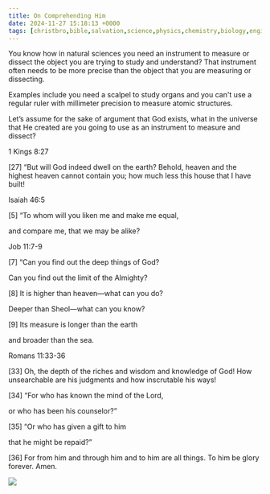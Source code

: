 ```yaml
---
title: On Comprehending Him
date: 2024-11-27 15:18:13 +0000
tags: [christbro,bible,salvation,science,physics,chemistry,biology,engineering,philosophy,god]     # TAG names should always be lowercase
---
```


You know how in natural sciences you need an instrument to measure or dissect the object you are trying to study and understand? That instrument often needs to be more precise than the object that you are measuring or dissecting.

Examples include you need a scalpel to study organs and you can't use a regular ruler with millimeter precision to measure atomic structures.

Let’s assume for the sake of argument that God exists, what in the universe that He created are you going to use as an instrument to measure and dissect?

1 Kings 8:27

[27] “But will God indeed dwell on the earth? Behold, heaven and the highest heaven cannot contain you; how much less this house that I have built!

Isaiah 46:5

[5] “To whom will you liken me and make me equal,

and compare me, that we may be alike?

Job 11:7-9

[7] “Can you find out the deep things of God?

Can you find out the limit of the Almighty? 

[8] It is higher than heaven—what can you do?

Deeper than Sheol—what can you know? 

[9] Its measure is longer than the earth

and broader than the sea.

Romans 11:33-36

[33] Oh, the depth of the riches and wisdom and knowledge of God! How unsearchable are his judgments and how inscrutable his ways!

[34] “For who has known the mind of the Lord,

or who has been his counselor?” 

[35] “Or who has given a gift to him

that he might be repaid?”

[36] For from him and through him and to him are all things. To him be glory forever. Amen.

![](/48160401ef32152c1b9ccf5628c40b3b.jpeg)